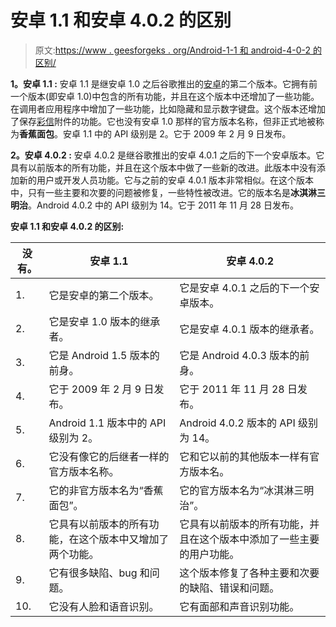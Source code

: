 # 安卓 1.1 和安卓 4.0.2 的区别

> 原文:[https://www . geesforgeks . org/Android-1-1 和 android-4-0-2 的区别/](https://www.geeksforgeeks.org/difference-between-android-1-1-and-android-4-0-2/)

**1。安卓 1.1 :**
安卓 1.1 是继安卓 1.0 之后谷歌推出的[安卓](https://www.geeksforgeeks.org/introduction-to-android-development/)的第二个版本。它拥有前一个版本(即安卓 1.0)中包含的所有功能，并且在这个版本中还增加了一些功能。在调用者应用程序中增加了一些功能，比如隐藏和显示数字键盘。这个版本还增加了保存[彩信](https://www.geeksforgeeks.org/what-is-mmsmultimedia-messaging-service/)附件的功能。它也没有安卓 1.0 那样的官方版本名称，但非正式地被称为**香蕉面包**。安卓 1.1 中的 API 级别是 2。它于 2009 年 2 月 9 日发布。

**2。安卓 4.0.2 :**
安卓 4.0.2 是继谷歌推出的安卓 4.0.1 之后的下一个安卓版本。它具有以前版本的所有功能，并且在这个版本中做了一些新的改进。此版本中没有添加新的用户或开发人员功能。它与之前的安卓 4.0.1 版本非常相似。在这个版本中，只有一些主要和次要的问题被修复，一些特性被改进。它的版本名是**冰淇淋三明治**。Android 4.0.2 中的 API 级别为 14。它于 2011 年 11 月 28 日发布。

**安卓 1.1 和安卓 4.0.2 的区别:**

<center>

| 没有。 | 安卓 1.1 | 安卓 4.0.2 |
| --- | --- | --- |
| 1. | 它是安卓的第二个版本。 | 它是安卓 4.0.1 之后的下一个安卓版本。 |
| 2. | 它是安卓 1.0 版本的继承者。 | 它是安卓 4.0.1 版本的继承者。 |
| 3. | 它是 Android 1.5 版本的前身。 | 它是 Android 4.0.3 版本的前身。 |
| 4. | 它于 2009 年 2 月 9 日发布。 | 它于 2011 年 11 月 28 日发布。 |
| 5. | Android 1.1 版本中的 API 级别为 2。 | Android 4.0.2 版本的 API 级别为 14。 |
| 6. | 它没有像它的后继者一样的官方版本名称。 | 它和它以前的其他版本一样有官方版本名。 |
| 7. | 它的非官方版本名为“香蕉面包”。 | 它的官方版本名为“冰淇淋三明治”。 |
| 8. | 它具有以前版本的所有功能，在这个版本中又增加了两个功能。 | 它具有以前版本的所有功能，并且在这个版本中添加了一些主要的用户功能。 |
| 9. | 它有很多缺陷、bug 和问题。 | 这个版本修复了各种主要和次要的缺陷、错误和问题。 |
| 10. | 它没有人脸和语音识别。 | 它有面部和声音识别功能。 |

</center>